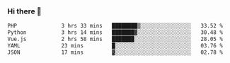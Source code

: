 ### Hi there 👋

<!--START_SECTION:waka-->

```txt
PHP              3 hrs 33 mins   ████████▒░░░░░░░░░░░░░░░░   33.52 %
Python           3 hrs 14 mins   ███████▓░░░░░░░░░░░░░░░░░   30.48 %
Vue.js           2 hrs 58 mins   ███████░░░░░░░░░░░░░░░░░░   28.05 %
YAML             23 mins         █░░░░░░░░░░░░░░░░░░░░░░░░   03.76 %
JSON             17 mins         ▓░░░░░░░░░░░░░░░░░░░░░░░░   02.78 %
```

<!--END_SECTION:waka-->

<!--
**Jonas-VanHaeken/Jonas-VanHaeken** is a ✨ _special_ ✨ repository because its `README.md` (this file) appears on your GitHub profile.

Here are some ideas to get you started:

- 🔭 I’m currently working on ...
- 🌱 I’m currently learning ...
- 👯 I’m looking to collaborate on ...
- 🤔 I’m looking for help with ...
- 💬 Ask me about ...
- 📫 How to reach me: ...
- 😄 Pronouns: ...
- ⚡ Fun fact: ...
-->
